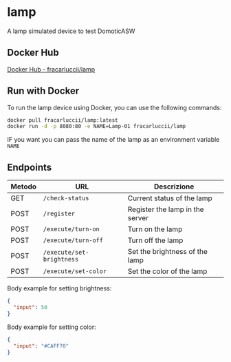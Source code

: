 # lamp

A lamp simulated device to test DomoticASW

## Docker Hub

[Docker Hub - fracarluccii/lamp](https://hub.docker.com/repository/docker/fracarluccii/lamp/general)

## Run with Docker

To run the lamp device using Docker, you can use the following commands:

```bash
docker pull fracarluccii/lamp:latest
docker run -d -p 8080:80 -e NAME=Lamp-01 fracarluccii/lamp
```

IF you want you can pass the name of the lamp as an environment variable `NAME`

## Endpoints

| Metodo | URL                       | Descrizione                     |
| ------ | ------------------------- | ------------------------------- |
| GET    | `/check-status`           | Current status of the lamp      |
| POST   | `/register`               | Register the lamp in the server |
| POST   | `/execute/turn-on`        | Turn on the lamp                |
| POST   | `/execute/turn-off`       | Turn off the lamp               |
| POST   | `/execute/set-brightness` | Set the brightness of the lamp  |
| POST   | `/execute/set-color`      | Set the color of the lamp       |

Body example for setting brightness:

```json
{
  "input": 50
}
```

Body example for setting color:

```json
{
  "input": "#CAFF70"
}
```